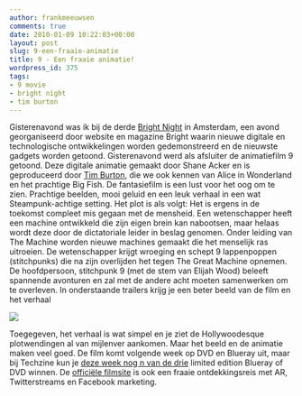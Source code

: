 ```yaml
---
author: frankmeeuwsen
comments: true
date: 2010-01-09 10:22:03+00:00
layout: post
slug: 9-een-fraaie-animatie
title: 9 - Een fraaie animatie!
wordpress_id: 375
tags:
- 9 movie
- bright night
- tim burton
---
```


Gisterenavond was ik bij de derde [Bright Night](http://www.bright.nl/brightnight) in Amsterdam, een avond georganiseerd door website en magazine Bright waarin nieuwe digitale en technologische ontwikkelingen worden gedemonstreerd en de nieuwste gadgets worden getoond. Gisterenavond werd als afsluiter de animatiefilm 9 getoond. Deze digitale animatie gemaakt door Shane Acker en is geproduceerd door [Tim Burton](http://en.wikipedia.org/wiki/Tim%20burton), die we ook kennen van Alice in Wonderland en het prachtige Big Fish. De fantasiefilm is een lust voor het oog om te zien. Prachtige beelden, mooi geluid en een leuk verhaal in een wat Steampunk-achtige setting. Het plot is als volgt: Het is ergens in de toekomst compleet mis gegaan met de mensheid. Een wetenschapper heeft een machine ontwikkeld die zijn eigen brein kan nabootsen, maar helaas wordt deze door de dictatoriale leider in beslag genomen. Onder leiding van The Machine worden nieuwe machines gemaakt die het menselijk ras uitroeien. De wetenschapper krijgt wroeging en schept 9 lappenpoppen (stitchpunks) die na zijn overlijden het tegen The Great Machine opnemen. De hoofdpersoon, stitchpunk 9 (met de stem van Elijah Wood) beleeft spannende avonturen en zal met de andere acht moeten samenwerken om te overleven. In onderstaande trailers krijg je een beter beeld van de film en het verhaal

[![](http://i.ytimg.com/vi/09zHMrzsTA4/hqdefault.jpg)](http://www.youtube.com/watch?v=09zHMrzsTA4)

Toegegeven, het verhaal is wat simpel en je ziet de Hollywoodesque plotwendingen al van mijlenver aankomen. Maar het beeld en de animatie maken veel goed. De film komt volgende week op DVD en Blueray uit, maar bij Techzine kun je [deze week nog n van de drie](http://www.techzine.nl/blogs/redactioneel/580/win-een-dvd-of-blu-ray-van-de-animatiefilm-9.html) limited edition Blueray of DVD winnen. De [officiële filmsite](http://www.filminfocus.com/focusfeatures/film/9/) is ook een fraaie ontdekkingsreis met AR, Twitterstreams en Facebook marketing.
